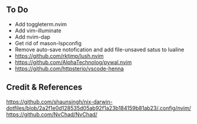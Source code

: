 

## To Do
- Add toggleterm.nvim
- Add vim-illuminate
- Add nvim-dap
- Get rid of mason-lspconfig
- Remove auto-save notofication and add file-unsaved satus to lualine
- https://github.com/rktjmp/lush.nvim
- https://github.com/AlphaTechnolog/pywal.nvim
- https://github.com/httpsterio/vscode-henna

## Credit & References
https://github.com/shaunsingh/nix-darwin-dotfiles/blob/2a2f1e0d128535d05ab92f1a23b184159b81ab23/.config/nvim/
https://github.com/NvChad/NvChad/

